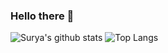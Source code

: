 ### Hello there 👋

![Surya's github stats](https://github-readme-stats.surya00060.vercel.app//api?username=surya00060&count_private=true&show_icons=true&theme=light&include_all_commits=true)
![Top Langs](https://github-readme-stats.surya00060.vercel.app/api/top-langs/?username=surya00060&layout=compact)
<!--
**surya00060/surya00060** is a ✨ _special_ ✨ repository because its `README.md` (this file) appears on your GitHub profile.

Here are some ideas to get you started:

- 🔭 I’m currently working on ...
- 🌱 I’m currently learning ...
- 👯 I’m looking to collaborate on ...
- 🤔 I’m looking for help with ...
- 💬 Ask me about ...
- 📫 How to reach me: ...
- 😄 Pronouns: ...
- ⚡ Fun fact: ...
-->
